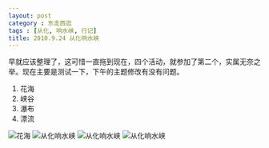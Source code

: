 ```yaml
---
layout: post
category : 东走西逛
tags : [从化, 响水峡, 行记]
title: 2010.9.24 从化响水峡 
---
```


早就应该整理了，这可惜一直拖到现在，四个活动，就参加了第二个，实属无奈之举。现在主要是测试一下，下午的主题修改有没有问题。
<ol>
	<li>花海</li>
	<li>峡谷</li>
	<li>瀑布</li>
	<li>漂流</li>
</ol>
<img src="http://pic.yupoo.com/myhut/AydyPKgW/medium.jpg" alt="花海" />

<img src="http://pic.yupoo.com/myhut/Aydy7B1v/medium.jpg" alt="从化响水峡" />

<img src="http://pic.yupoo.com/myhut/AydCjR00/medium.jpg" alt="从化响水峡" />

<img src="http://pic.yupoo.com/myhut/AydCrOWI/medium.jpg" alt="从化响水峡" />